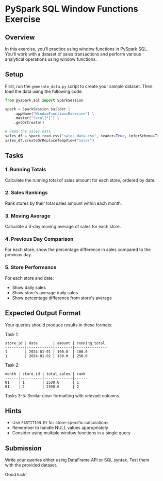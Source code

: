 # PySpark SQL Window Functions Exercise

## Overview
In this exercise, you'll practice using window functions in PySpark SQL. You'll work with a dataset of sales transactions and perform various analytical operations using window functions.

## Setup
First, run the `generate_data.py` script to create your sample dataset. Then load the data using the following code:

```python
from pyspark.sql import SparkSession

spark = SparkSession.builder \
    .appName("WindowFunctionsExercise") \
    .master("local[*]") \
    .getOrCreate()

# Read the sales data
sales_df = spark.read.csv("sales_data.csv", header=True, inferSchema=True)
sales_df.createOrReplaceTempView("sales")
```

## Tasks

### 1. Running Totals
Calculate the running total of sales amount for each store, ordered by date.

### 2. Sales Rankings
Rank stores by their total sales amount within each month.

### 3. Moving Average
Calculate a 3-day moving average of sales for each store.

### 4. Previous Day Comparison
For each store, show the percentage difference in sales compared to the previous day.

### 5. Store Performance
For each store and date:
- Show daily sales
- Show store's average daily sales
- Show percentage difference from store's average

## Expected Output Format
Your queries should produce results in these formats:

Task 1:
```
store_id | date       | amount | running_total
---------|------------|--------|---------------
1        | 2024-01-01 | 100.0  | 100.0
1        | 2024-01-02 | 150.0  | 250.0
```

Task 2:
```
month | store_id | total_sales | rank
------|----------|-------------|------
01    | 1        | 2500.0      | 1
01    | 2        | 2300.0      | 2
```

Tasks 3-5: Similar clear formatting with relevant columns.

## Hints
- Use `PARTITION BY` for store-specific calculations
- Remember to handle NULL values appropriately
- Consider using multiple window functions in a single query

## Submission
Write your queries either using DataFrame API or SQL syntax. Test them with the provided dataset.

Good luck!